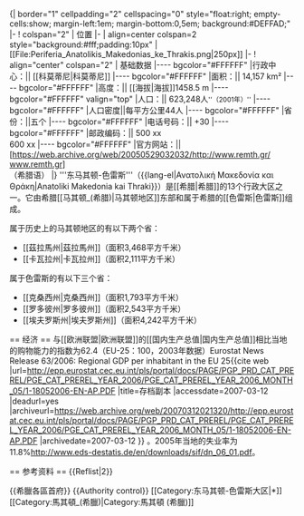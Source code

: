 {| border="1" cellpadding="2" cellspacing="0"  style="float:right; empty-cells:show; margin-left:1em; margin-bottom:0,5em; background:#DEFFAD;"
|-
! colspan="2" | 位置
|-
| align=center colspan=2 style="background:#fff;padding:10px" | [[File:Periferia_Anatolikis_Makedonias_ke_Thrakis.png|250px]]
|-
! align="center" colspan="2" | 基础数据
|---- bgcolor="#FFFFFF"
|行政中心：|| [[科莫蒂尼|科莫蒂尼]]
|---- bgcolor="#FFFFFF"
|面积：|| 14,157 km²
|---- bgcolor="#FFFFFF"
|高度：|| [[海拔|海拔]]1458.5 m
|---- bgcolor="#FFFFFF" valign="top"
|人口：|| 623,248人<small>''（2001年）''</small>
|---- bgcolor="#FFFFFF"
|人口密度||每平方公里44人
|---- bgcolor="#FFFFFF"
|省份：||五个
|---- bgcolor="#FFFFFF"
|电话号码：|| +30
|---- bgcolor="#FFFFFF"
|邮政编码：|| 500 xx<br />600 xx
|---- bgcolor="#FFFFFF"
|官方网站：|| [https://web.archive.org/web/20050529032032/http://www.remth.gr/ www.remth.gr]<br />（希腊语）
|}
'''东马其顿-色雷斯'''（{{lang-el|Ανατολική Μακεδονία και Θράκη|Anatoliki Makedonia kai Thraki}}）是[[希腊|希腊]]的13个行政大区之一。它由希腊[[马其顿_(希腊)|马其顿地区]]东部和属于希腊的[[色雷斯|色雷斯]]组成。

属于历史上的马其顿地区的有以下两个省：
* [[茲拉馬州|茲拉馬州]]（面积3,468平方千米）
* [[卡瓦拉州|卡瓦拉州]]（面积2,111平方千米）

属于色雷斯的有以下三个省：
* [[克桑西州|克桑西州]]（面积1,793平方千米）
* [[罗多彼州|罗多彼州]]（面积2,543平方千米）
* [[埃夫罗斯州|埃夫罗斯州]]（面积4,242平方千米）

== 经济 ==
与[[欧洲联盟|欧洲联盟]]的[[国内生产总值|国内生产总值]]相比当地的购物能力的指数为62.4（EU-25：100，2003年数据）<ref>Eurostat News Release 63/2006: Regional GDP per inhabitant in the EU 25{{cite web |url=http://epp.eurostat.cec.eu.int/pls/portal/docs/PAGE/PGP_PRD_CAT_PREREL/PGE_CAT_PREREL_YEAR_2006/PGE_CAT_PREREL_YEAR_2006_MONTH_05/1-18052006-EN-AP.PDF |title=存档副本 |accessdate=2007-03-12 |deadurl=yes |archiveurl=https://web.archive.org/web/20070312021320/http://epp.eurostat.cec.eu.int/pls/portal/docs/PAGE/PGP_PRD_CAT_PREREL/PGE_CAT_PREREL_YEAR_2006/PGE_CAT_PREREL_YEAR_2006_MONTH_05/1-18052006-EN-AP.PDF |archivedate=2007-03-12 }} </ref>。2005年当地的失业率为11.8%<ref>http://www.eds-destatis.de/en/downloads/sif/dn_06_01.pdf</ref>。

== 参考资料 ==
{{Reflist|2}}

{{希臘各區首府}}
{{Authority control}}
[[Category:东马其顿-色雷斯大区|*]]
[[Category:馬其頓_(希臘)|Category:馬其頓 (希臘)]]